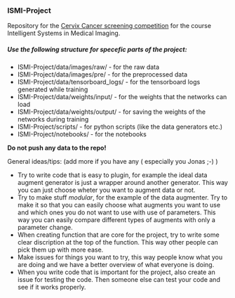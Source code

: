 ### ISMI-Project                                                                  
Repository for the [Cervix Cancer screening
competition](https://www.kaggle.com/c/intel-mobileodt-cervical-cancer-screening)
for the course Intelligent Systems in Medical Imaging.


##### Use the following structure for specefic parts of the project:                  

* ISMI-Project/data/images/raw/ - for the raw data 
* ISMI-Project/data/images/pre/ - for the preprocessed data  
* ISMI-Project/data/tensorboard_logs/ - for the tensorboard logs generated while training
* ISMI-Project/data/weights/input/ - for the weights that the networks can load
* ISMI-Project/data/weights/output/ - for saving the weights of the networks during training
* ISMI-Project/scripts/ - for python scripts (like the data generators etc.)                   
* ISMI-Project/notebooks/ - for the notebooks

**Do not push any data to the repo!**

General ideas/tips: (add more if you have any ( especially you Jonas ;-) )

* Try to write code that is easy to plugin, for example the ideal data augment
generator is just a wrapper around another generator. This way you can just
choose wheter you want to augment data or not.
* Try to make stuff _modular_, for the example of the data augmenter. Try to
make it so that you can easily choose what augments you want to use and which
ones you do not want to use with use of parameters. This way you can easily
compare different types of augments with only a parameter change.
* When creating function that are core for the project, try to write some clear
discription at the top of the function. This way other people can pick them
up with more ease. 
* Make issues for things you want to try, this way people know what you are
doing and we have a better overview of what everyone is doing. 
* When you write code that is important for the project, also create an issue
for testing the code. Then someone else can test your code and see if it
works properly. 
